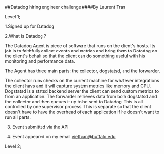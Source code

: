 ##Datadog hiring engineer challenge
####By Laurent Tran


Level 1;

1.Signed up for Datadog

2.What is Datadog ?

The Datadog Agent is piece of software that runs on the client's hosts. 
Its job is to faithfully collect events and metrics and bring them to Datadog on the client's behalf so that the client can do 
something useful with his monitoring and performance data.

The Agent has three main parts: the collector, dogstatsd, and the forwarder.

The collector runs checks on the current machine for whatever integrations the client havs and it will capture system metrics like memory and CPU.
Dogstatsd is a statsd backend server the client can send custom metrics to from an application.
The forwarder retrieves data from both dogstatsd and the collector and then queues it up to be sent to Datadog.
This is all controlled by one supervisor process. This is separate so that the client doesn't have to have the overhead of each application if he doesn't want to run all parts.

3. Event submitted via the API

4. Event appeared on my email viettuan@buffalo.edu

Level 2;



